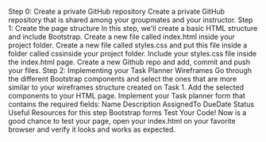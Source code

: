 Step 0: Create a private GitHub repository
Create a private GitHub repository that is shared among your groupmates and your instructor.
Step 1: Create the page structure
In this step, we'll create a basic HTML structure and include Bootstrap.
Create a new file called index.html inside your project folder.
Create a new file called styles.css and put this file inside a folder called cssinside your project folder.
Include your styles.css file inside the index.html page.
Create a new Github repo and add, commit and push your files.
Step 2: Implementing your Task Planner Wireframes
Go through the different Bootstrap components and select the ones that are more similar to your wireframes structure created on Task 1.
Add the selected components to your HTML page.
Implement your Task planner form that contains the required fields:
Name
Description
AssignedTo
DueDate
Status
Useful Resources for this step
Bootstrap forms
Test Your Code!
Now is a good chance to test your page, open your index.html on your favorite browser and verify it looks and works as expected.